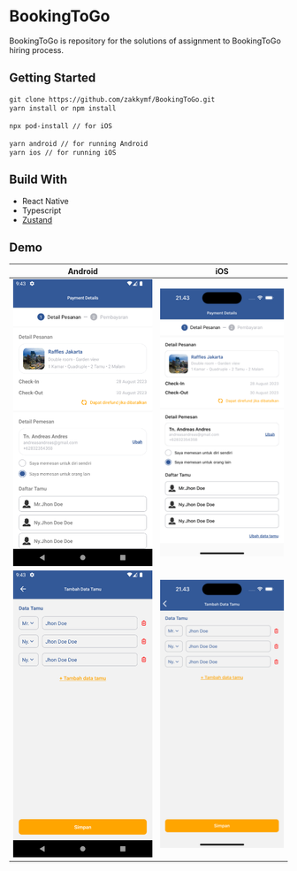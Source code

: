# BookingToGo

BookingToGo is repository for the solutions of assignment to BookingToGo hiring process.

## Getting Started

```
git clone https://github.com/zakkymf/BookingToGo.git
yarn install or npm install

npx pod-install // for iOS

yarn android // for running Android
yarn ios // for running iOS
```

## Build With

- React Native
- Typescript
- [Zustand](https://github.com/pmndrs/zustand)

 
## Demo

| Android | iOS |
| -------- | -------- |
| ![](https://github.com/zakkymf/BookingToGo/blob/main/demo/android_1.png)    | ![](https://github.com/zakkymf/BookingToGo/blob/main/demo/ios_1.png)    |
| ![](https://github.com/zakkymf/BookingToGo/blob/main/demo/android_2.png)    | ![](https://github.com/zakkymf/BookingToGo/blob/main/demo/ios_2.png)    |
